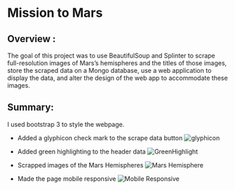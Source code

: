 # Mission to Mars

## Overview :
The goal of this project was to use BeautifulSoup and Splinter to scrape full-resolution images of Mars’s hemispheres and the titles of those images, store the scraped data on a Mongo database, use a web application to display the data, and alter the design of the web app to accommodate these images.


## Summary:

I used bootstrap 3 to style the webpage.  

 * Added a glyphicon check mark to the scrape data button
 ![glyphicon](Resources/glyphicon.png) 

 * Added green highlighting to the header data
 ![GreenHighlight](Resources/GreenHighlight.png) 

 * Scrapped images of the Mars Hemispheres
 ![Mars Hemisphere](Resources/MarsHemisphere.png) 

 * Made the page mobile responsive
 ![Mobile Responsive](Resources/MobileResponsive.png) 



